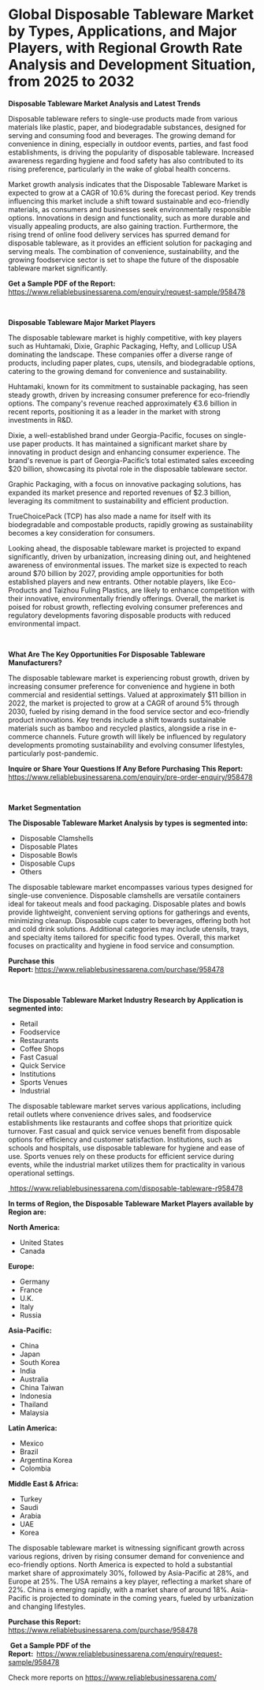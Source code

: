 <p><h1>Global Disposable Tableware Market by Types, Applications, and Major Players, with Regional Growth Rate Analysis and Development Situation, from 2025 to 2032</h1></p><p><strong>Disposable Tableware Market Analysis and Latest Trends</strong></p>
<p><p>Disposable tableware refers to single-use products made from various materials like plastic, paper, and biodegradable substances, designed for serving and consuming food and beverages. The growing demand for convenience in dining, especially in outdoor events, parties, and fast food establishments, is driving the popularity of disposable tableware. Increased awareness regarding hygiene and food safety has also contributed to its rising preference, particularly in the wake of global health concerns.</p><p>Market growth analysis indicates that the Disposable Tableware Market is expected to grow at a CAGR of 10.6% during the forecast period. Key trends influencing this market include a shift toward sustainable and eco-friendly materials, as consumers and businesses seek environmentally responsible options. Innovations in design and functionality, such as more durable and visually appealing products, are also gaining traction. Furthermore, the rising trend of online food delivery services has spurred demand for disposable tableware, as it provides an efficient solution for packaging and serving meals. The combination of convenience, sustainability, and the growing foodservice sector is set to shape the future of the disposable tableware market significantly.</p></p>
<p><strong>Get a Sample PDF of the Report:&nbsp;</strong> <a href="https://www.reliablebusinessarena.com/enquiry/request-sample/958478?utm_campaign=3501&utm_medium=2&utm_source=Github&utm_content=ia&utm_term=04042025&utm_id=disposable-tableware">https://www.reliablebusinessarena.com/enquiry/request-sample/958478</a></p>
<p>&nbsp;</p>
<p><strong>Disposable Tableware Major Market Players</strong></p>
<p><p>The disposable tableware market is highly competitive, with key players such as Huhtamaki, Dixie, Graphic Packaging, Hefty, and Lollicup USA dominating the landscape. These companies offer a diverse range of products, including paper plates, cups, utensils, and biodegradable options, catering to the growing demand for convenience and sustainability.</p><p>Huhtamaki, known for its commitment to sustainable packaging, has seen steady growth, driven by increasing consumer preference for eco-friendly options. The company's revenue reached approximately €3.6 billion in recent reports, positioning it as a leader in the market with strong investments in R&D.</p><p>Dixie, a well-established brand under Georgia-Pacific, focuses on single-use paper products. It has maintained a significant market share by innovating in product design and enhancing consumer experience. The brand's revenue is part of Georgia-Pacific’s total estimated sales exceeding $20 billion, showcasing its pivotal role in the disposable tableware sector.</p><p>Graphic Packaging, with a focus on innovative packaging solutions, has expanded its market presence and reported revenues of $2.3 billion, leveraging its commitment to sustainability and efficient production. </p><p>TrueChoicePack (TCP) has also made a name for itself with its biodegradable and compostable products, rapidly growing as sustainability becomes a key consideration for consumers. </p><p>Looking ahead, the disposable tableware market is projected to expand significantly, driven by urbanization, increasing dining out, and heightened awareness of environmental issues. The market size is expected to reach around $70 billion by 2027, providing ample opportunities for both established players and new entrants. Other notable players, like Eco-Products and Taizhou Fuling Plastics, are likely to enhance competition with their innovative, environmentally friendly offerings. Overall, the market is poised for robust growth, reflecting evolving consumer preferences and regulatory developments favoring disposable products with reduced environmental impact.</p></p>
<p>&nbsp;</p>
<p><strong>What Are The Key Opportunities For Disposable Tableware Manufacturers?</strong></p>
<p><p>The disposable tableware market is experiencing robust growth, driven by increasing consumer preference for convenience and hygiene in both commercial and residential settings. Valued at approximately $11 billion in 2022, the market is projected to grow at a CAGR of around 5% through 2030, fueled by rising demand in the food service sector and eco-friendly product innovations. Key trends include a shift towards sustainable materials such as bamboo and recycled plastics, alongside a rise in e-commerce channels. Future growth will likely be influenced by regulatory developments promoting sustainability and evolving consumer lifestyles, particularly post-pandemic.</p></p>
<p><strong>Inquire or Share Your Questions If Any Before Purchasing This Report:</strong> <a href="https://www.reliablebusinessarena.com/enquiry/pre-order-enquiry/958478?utm_campaign=3501&utm_medium=2&utm_source=Github&utm_content=ia&utm_term=04042025&utm_id=disposable-tableware">https://www.reliablebusinessarena.com/enquiry/pre-order-enquiry/958478</a></p>
<p>&nbsp;</p>
<p><strong>Market Segmentation</strong></p>
<p><strong>The Disposable Tableware Market Analysis by types is segmented into:</strong></p>
<p><ul><li>Disposable Clamshells</li><li>Disposable Plates</li><li>Disposable Bowls</li><li>Disposable Cups</li><li>Others</li></ul></p>
<p><p>The disposable tableware market encompasses various types designed for single-use convenience. Disposable clamshells are versatile containers ideal for takeout meals and food packaging. Disposable plates and bowls provide lightweight, convenient serving options for gatherings and events, minimizing cleanup. Disposable cups cater to beverages, offering both hot and cold drink solutions. Additional categories may include utensils, trays, and specialty items tailored for specific food types. Overall, this market focuses on practicality and hygiene in food service and consumption.</p></p>
<p><strong>Purchase this Report:&nbsp;</strong><a href="https://www.reliablebusinessarena.com/purchase/958478?utm_campaign=3501&utm_medium=2&utm_source=Github&utm_content=ia&utm_term=04042025&utm_id=disposable-tableware">https://www.reliablebusinessarena.com/purchase/958478</a></p>
<p>&nbsp;</p>
<p><strong>The Disposable Tableware Market Industry Research by Application is segmented into:</strong></p>
<p><ul><li>Retail</li><li>Foodservice</li><li>Restaurants</li><li>Coffee Shops</li><li>Fast Casual</li><li>Quick Service</li><li>Institutions</li><li>Sports Venues</li><li>Industrial</li></ul></p>
<p><p>The disposable tableware market serves various applications, including retail outlets where convenience drives sales, and foodservice establishments like restaurants and coffee shops that prioritize quick turnover. Fast casual and quick service venues benefit from disposable options for efficiency and customer satisfaction. Institutions, such as schools and hospitals, use disposable tableware for hygiene and ease of use. Sports venues rely on these products for efficient service during events, while the industrial market utilizes them for practicality in various operational settings.</p></p>
<p><a href="https://www.reliablebusinessarena.com/disposable-tableware-r958478?utm_campaign=3501&utm_medium=2&utm_source=Github&utm_content=ia&utm_term=04042025&utm_id=disposable-tableware">&nbsp;https://www.reliablebusinessarena.com/disposable-tableware-r958478</a></p>
<p><strong>In terms of Region, the Disposable Tableware Market Players available by Region are:</strong></p>
<p>
    <p> <strong> North America: </strong>
        <ul>
            <li>United States</li>
            <li>Canada</li>
        </ul>
        </p> 
    <p> <strong> Europe: </strong>
        <ul>
            <li>Germany</li>
            <li>France</li>
            <li>U.K.</li>
            <li>Italy</li>
            <li>Russia</li>
        </ul>
        </p> 
    <p> <strong> Asia-Pacific: </strong>
        <ul>
            <li>China</li>
            <li>Japan</li>
            <li>South Korea</li>
            <li>India</li>
            <li>Australia</li>
            <li>China Taiwan</li>
            <li>Indonesia</li>
            <li>Thailand</li>
            <li>Malaysia</li>
        </ul>
        </p> 
    <p> <strong> Latin America: </strong>
        <ul>
            <li>Mexico</li>
            <li>Brazil</li>
            <li>Argentina Korea</li>
            <li>Colombia</li>
        </ul>
        </p> 
    <p> <strong> Middle East & Africa: </strong>
        <ul>
            <li>Turkey</li>
            <li>Saudi</li>
            <li>Arabia</li>
            <li>UAE</li>
            <li>Korea</li>
        </ul>
    </p>
    </p>
<p><p>The disposable tableware market is witnessing significant growth across various regions, driven by rising consumer demand for convenience and eco-friendly options. North America is expected to hold a substantial market share of approximately 30%, followed by Asia-Pacific at 28%, and Europe at 25%. The USA remains a key player, reflecting a market share of 22%. China is emerging rapidly, with a market share of around 18%. Asia-Pacific is projected to dominate in the coming years, fueled by urbanization and changing lifestyles.</p></p>
<p><strong>Purchase this Report: </strong><a href="https://www.reliablebusinessarena.com/purchase/958478?utm_campaign=3501&utm_medium=2&utm_source=Github&utm_content=ia&utm_term=04042025&utm_id=disposable-tableware">https://www.reliablebusinessarena.com/purchase/958478</a></p>
<p>&nbsp;<strong>Get a Sample PDF of the Report:&nbsp;&nbsp;</strong><a href="https://www.reliablebusinessarena.com/enquiry/request-sample/958478?utm_campaign=3501&utm_medium=2&utm_source=Github&utm_content=ia&utm_term=04042025&utm_id=disposable-tableware">https://www.reliablebusinessarena.com/enquiry/request-sample/958478</a></p>
<p><strong></strong></p>
<p>Check more reports on <a href="https://www.reliablebusinessarena.com/?utm_campaign=3501&utm_medium=2&utm_source=Github&utm_content=ia&utm_term=04042025&utm_id=disposable-tableware">https://www.reliablebusinessarena.com/</a></p>